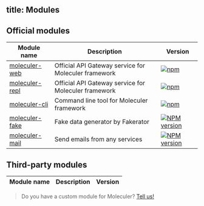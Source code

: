 title: Modules
---
## Official modules

| Module name | Description | Version |
|--------------|-------------|---------|
| [moleculer-web](moleculer-web.html) | Official API Gateway service for Moleculer framework | [![npm](https://img.shields.io/npm/v/moleculer-web.svg?maxAge=3600)](https://www.npmjs.com/package/moleculer-web)
| [moleculer-repl](moleculer-repl.html) | Official API Gateway service for Moleculer framework | [![npm](https://img.shields.io/npm/v/moleculer-repl.svg?maxAge=3600)](https://www.npmjs.com/package/moleculer-repl)
| [moleculer-cli](moleculer-cli.html) | Command line tool for Moleculer framework | [![npm](https://img.shields.io/npm/v/moleculer-cli.svg?maxAge=3600)](https://www.npmjs.com/package/moleculer-cli)
| [moleculer-fake](https://github.com/ice-services/moleculer-addons/tree/master/services/moleculer-fake) | Fake data generator by Fakerator | [![NPM version](https://img.shields.io/npm/v/moleculer-fake.svg)](https://www.npmjs.com/package/moleculer-fake)
| [moleculer-mail](https://github.com/ice-services/moleculer-addons/tree/master/services/moleculer-mail) | Send emails from any services | [![NPM version](https://img.shields.io/npm/v/moleculer-mail.svg)](https://www.npmjs.com/package/moleculer-mail)


## Third-party modules

| Module name | Description | Version |
|--------------|-------------|---------|

> Do you have a custom module for Moleculer? [Tell us!](https://github.com/ice-services/moleculer/issues)
